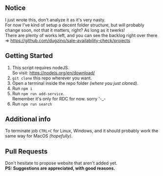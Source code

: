 ## Notice
I just wrote this, don't analyze it as it's very nasty.  
For now I've kind of setup a decent folder structure, but will probably change soon, not that it matters, right? As long as it twerks!  
There are plenty of works left, and you can see the backlog right over there => https://github.com/dugzino/sale-availability-check/projects

## Getting Started
1. This script requires nodeJS.  
So visit: https://nodejs.org/en/download/
2. `git clone` this repo wherever you want.
3. Open a terminal inside the repo folder _(where you just cloned)_.
4. Run `npm i`
5. Run `npm run add-service`.  
Remember it's only for RDC for now. sorry '-_-
6. Run `npm run search`

## Additional info
To terminate job `CTRL+C` for Linux, Windows, and it should probably work the same way for MacOS _(hopefully)_.

## Pull Requests
Don't hesitate to propose website that aren't added yet.  
**PS: Suggestions are appreciated, with good reasons.**
